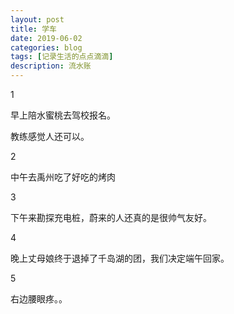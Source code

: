```yaml
---
layout: post
title: 学车
date: 2019-06-02
categories: blog
tags: [记录生活的点点滴滴]
description: 流水账
---
```


1 

早上陪水蜜桃去驾校报名。

教练感觉人还可以。

2

中午去禹州吃了好吃的烤肉

3

下午来勘探充电桩，蔚来的人还真的是很帅气友好。

4

晚上丈母娘终于退掉了千岛湖的团，我们决定端午回家。

5

右边腰眼疼。。











